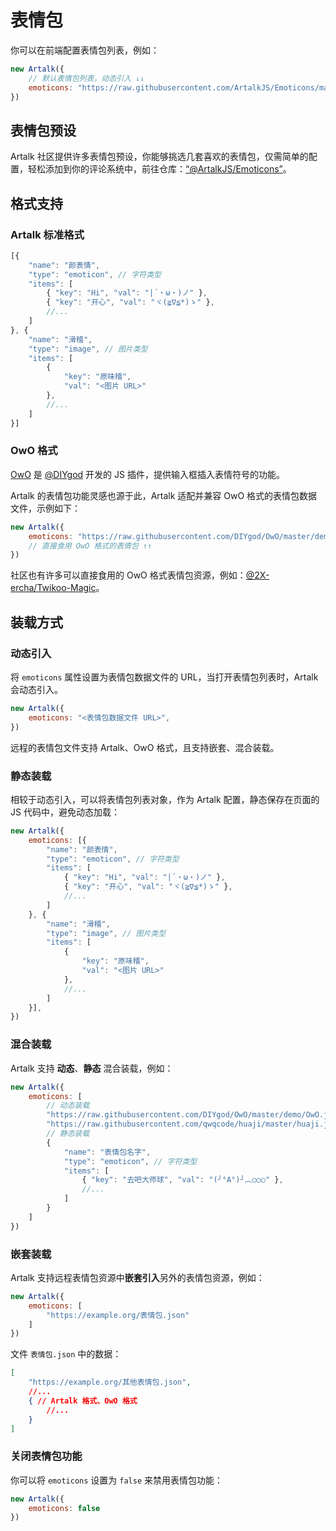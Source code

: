 # 表情包

你可以在前端配置表情包列表，例如：

```js
new Artalk({
    // 默认表情包列表，动态引入 ↓↓
    emoticons: "https://raw.githubusercontent.com/ArtalkJS/Emoticons/master/grps/default.json",
})
```

## 表情包预设

Artalk 社区提供许多表情包预设，你能够挑选几套喜欢的表情包，仅需简单的配置，轻松添加到你的评论系统中，前往仓库：[“@ArtalkJS/Emoticons”](https://github.com/ArtalkJS/Emoticons)。

## 格式支持 <Badge type="tip" text="Artalk v2.1.3+" />

### Artalk 标准格式

```js
[{
    "name": "颜表情",
    "type": "emoticon", // 字符类型
    "items": [
        { "key": "Hi", "val": "|´・ω・)ノ" },
        { "key": "开心", "val": "ヾ(≧∇≦*)ゝ" },
        //...
    ]
}, {
    "name": "滑稽",
    "type": "image", // 图片类型
    "items": [
        {
            "key": "原味稽",
            "val": "<图片 URL>"
        },
        //...
    ]
}]
```


### OwO 格式

[OwO](https://github.com/DIYgod/OwO) 是 [@DIYgod](https://github.com/DIYgod) 开发的 JS 插件，提供输入框插入表情符号的功能。

Artalk 的表情包功能灵感也源于此，Artalk 适配并兼容 OwO 格式的表情包数据文件，示例如下：

```js
new Artalk({
    emoticons: "https://raw.githubusercontent.com/DIYgod/OwO/master/demo/OwO.json",
    // 直接食用 OwO 格式的表情包 ↑↑
})
```

社区也有许多可以直接食用的 OwO 格式表情包资源，例如：[@2X-ercha/Twikoo-Magic](https://github.com/2X-ercha/Twikoo-Magic)。

## 装载方式 <Badge type="tip" text="Artalk v2.1.3+" />

### 动态引入

将 `emoticons` 属性设置为表情包数据文件的 URL，当打开表情包列表时，Artalk 会动态引入。

```js
new Artalk({
    emoticons: "<表情包数据文件 URL>",
})
```

远程的表情包文件支持 Artalk、OwO 格式，且支持嵌套、混合装载。

### 静态装载

相较于动态引入，可以将表情包列表对象，作为 Artalk 配置，静态保存在页面的 JS 代码中，避免动态加载：

```js
new Artalk({
    emoticons: [{
        "name": "颜表情",
        "type": "emoticon", // 字符类型
        "items": [
            { "key": "Hi", "val": "|´・ω・)ノ" },
            { "key": "开心", "val": "ヾ(≧∇≦*)ゝ" },
            //...
        ]
    }, {
        "name": "滑稽",
        "type": "image", // 图片类型
        "items": [
            {
                "key": "原味稽",
                "val": "<图片 URL>"
            },
            //...
        ]
    }],
})
```

### 混合装载

Artalk 支持 **动态**、**静态** 混合装载，例如：

```js
new Artalk({
    emoticons: [
        // 动态装载
        "https://raw.githubusercontent.com/DIYgod/OwO/master/demo/OwO.json", // OwO 格式表情包
        "https://raw.githubusercontent.com/qwqcode/huaji/master/huaji.json",
        // 静态装载
        {
            "name": "表情包名字",
            "type": "emoticon", // 字符类型
            "items": [
                { "key": "去吧大师球", "val": "(╯°A°)╯︵○○○" },
                //...
            ]
        }
    ]
})
```

### 嵌套装载

Artalk 支持远程表情包资源中**嵌套引入**另外的表情包资源，例如：

```js
new Artalk({
    emoticons: [
        "https://example.org/表情包.json"
    ]
})
```

文件 `表情包.json` 中的数据：

```json
[
    "https://example.org/其他表情包.json",
    //...
    { // Artalk 格式、OwO 格式
        //...
    }
]
```

### 关闭表情包功能

你可以将 `emoticons` 设置为 `false` 来禁用表情包功能：

```js
new Artalk({
    emoticons: false
})
```
